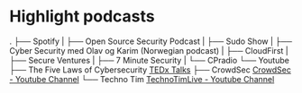 # Highlight podcasts

.
├── Spotify
|   ├── Open Source Security Podcast
|   ├── Sudo Show
|   ├── Cyber Security med Olav og Karim (Norwegian podcast)
|   ├── CloudFirst
|   ├── Secure Ventures
|   ├── 7 Minute Security
|   └── CPradio
└── Youtube
    ├── The Five Laws of Cybersecurity [TEDx Talks](https://www.youtube.com/watch?v=_nVq7f26-Uo)
    ├── CrowdSec [CrowdSec - Youtube Channel](https://www.youtube.com/channel/UCKhMjrV_Y2ws3gTW-SsxFkA)
    └── Techno Tim [TechnoTimLive - Youtube Channel](https://www.youtube.com/c/TechnoTimLive)